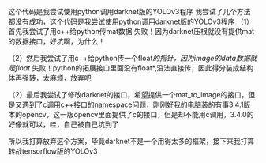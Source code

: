这个代码是我尝试使用python调用darknet版的YOLOv3程序
我尝试了几个方法都没有成功，这个代码是我尝试使用python调用darknet版的YOLOv3程序
（1）首先我尝试了用c++给python传mat数据
失败！因为darknet压根就没有提供mat的数据接口，好坑啊，为什么！

（2）然后我尝试了用c++给python传一个float*的指针，因为image的data数据就是float*
失败！python的拓展接口里面没有float*,没法直接传，因此得分装成结构体再强转，太麻烦，放弃吧

（2）最后我尝试了修改darknet的接口，希望提供一个mat_to_image的接口，但是又遇到了c调用c++接口的namespace问题，刚刚好我的电脑装的有事3.4.1版本的opencv，这一版opencv里面提供了c的接口，但是却不能用c调用，3.4.0的好像就可以，哇，自己被自己坑到了

所以我打算放弃这个方案，毕竟darknet不是一个用得太多的框架，接下来我打算转战tensorflow版的YOLOv3
